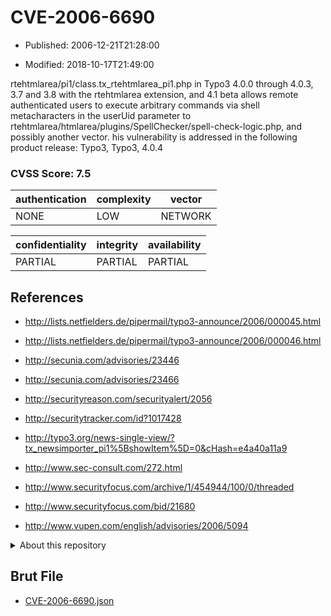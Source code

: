 # CVE-2006-6690

- Published: 2006-12-21T21:28:00

- Modified: 2018-10-17T21:49:00

rtehtmlarea/pi1/class.tx_rtehtmlarea_pi1.php in Typo3 4.0.0 through 4.0.3, 3.7 and 3.8 with the rtehtmlarea extension, and 4.1 beta allows remote authenticated users to execute arbitrary commands via shell metacharacters in the userUid parameter to rtehtmlarea/htmlarea/plugins/SpellChecker/spell-check-logic.php, and possibly another vector. his vulnerability is addressed in the following product release:
Typo3, Typo3, 4.0.4

### CVSS Score: **7.5**

| authentication | complexity | vector |
| --- | --- | --- |
| NONE | LOW | NETWORK |

| confidentiality | integrity | availability |
| --- | --- | --- |
| PARTIAL | PARTIAL | PARTIAL |

## References

* http://lists.netfielders.de/pipermail/typo3-announce/2006/000045.html

* http://lists.netfielders.de/pipermail/typo3-announce/2006/000046.html

* http://secunia.com/advisories/23446

* http://secunia.com/advisories/23466

* http://securityreason.com/securityalert/2056

* http://securitytracker.com/id?1017428

* http://typo3.org/news-single-view/?tx_newsimporter_pi1%5BshowItem%5D=0&cHash=e4a40a11a9

* http://www.sec-consult.com/272.html

* http://www.securityfocus.com/archive/1/454944/100/0/threaded

* http://www.securityfocus.com/bid/21680

* http://www.vupen.com/english/advisories/2006/5094

<details>
<summary>About this repository</summary> 

  This repository is part of the project [Live Hack CVE](https://github.com/Live-Hack-CVE). Main website can be found [www.live-hack.org](https://www.live-hack.org) 
  
  Made by [Sn0wAlice](https://github.com/Sn0wAlice) for the people that care about security and need to have a feed of the latest CVEs. Hope you enjoy it, don't forget to star the repo and follow me on [Twitter](https://twitter.com/Sn0wAlice) and [Github](https://github.com/Sn0wAlice). And that is my [personnal website](https://www.alice-snow.me/)

  - [Home Page](https://github.com/Live-Hack-CVE)
  - [Framework](https://github.com/Live-Hack-CVE/cve-framework)
  - [CVE database](https://github.com/Live-Hack-CVE/full_database)
  - [Changelog](https://github.com/Live-Hack-CVE/Changelog)
</details>

## Brut File

* [CVE-2006-6690.json](https://raw.githubusercontent.com/Live-Hack-CVE/full_database/main/cves/2006/CVE-2006-6690.json)

